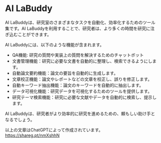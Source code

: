 # AI LaBuddy

AI LaBuddyは、研究室のさまざまなタスクを自動化、効率化するためのツール集です。AI LaBuddyを利用することで、研究者は、より多くの時間を研究に注ぎ込むことができます。

AI LaBuddyには、以下のような機能が含まれます。

- QA機能: 研究の質問や実装上の質問を解決するためのチャットボット
- 文書管理機能：研究に必要な文書を自動的に整理し、検索できるようにします。
- 自動論文要約機能：論文の要旨を自動的に生成します。
- 文章校正機能：論文やレポートなどの文章を校正し、誤りを修正します。
- 自動キーワード抽出機能：論文のキーワードを自動的に抽出します。
- データ可視化機能：研究データを可視化するためのツールを提供します。
- 研究テーマ検索機能：研究に必要な文献やデータを自動的に検索し、提示します。

AI LaBuddyは、研究者がより効率的に研究を進めるための、頼もしい助け手となるでしょう。

以上の文章はChatGPTによって作成されています。
https://shareg.pt/nmXshhN
